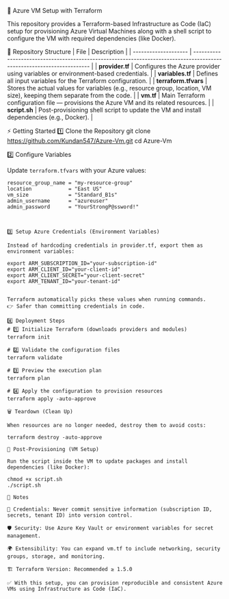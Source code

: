 🚀 Azure VM Setup with Terraform

This repository provides a Terraform-based Infrastructure as Code (IaC) setup for provisioning Azure Virtual Machines along with a shell script to configure the VM with required dependencies (like Docker).

📂 Repository Structure
| File                 | Description                                                                                                            |
| -------------------- | ---------------------------------------------------------------------------------------------------------------------- |
| **provider.tf**      | Configures the Azure provider using variables or environment-based credentials.                                        |
| **variables.tf**     | Defines all input variables for the Terraform configuration.                                                           |
| **terraform.tfvars** | Stores the actual values for variables (e.g., resource group, location, VM size), keeping them separate from the code. |
| **vm.tf**            | Main Terraform configuration file — provisions the Azure VM and its related resources.                                 |
| **script.sh**        | Post-provisioning shell script to update the VM and install dependencies (e.g., Docker).                               |

⚡ Getting Started
1️⃣ Clone the Repository
git clone https://github.com/Kundan547/Azure-Vm.git
cd Azure-Vm


2️⃣ Configure Variables

Update `terraform.tfvars` with your Azure values:

```hcl
resource_group_name = "my-resource-group"
location            = "East US"
vm_size             = "Standard_B1s"
admin_username      = "azureuser"
admin_password      = "YourStrongP@ssword!"



3️⃣ Setup Azure Credentials (Environment Variables)

Instead of hardcoding credentials in provider.tf, export them as environment variables:

export ARM_SUBSCRIPTION_ID="your-subscription-id"
export ARM_CLIENT_ID="your-client-id"
export ARM_CLIENT_SECRET="your-client-secret"
export ARM_TENANT_ID="your-tenant-id"


Terraform automatically picks these values when running commands.
👉 Safer than committing credentials in code.

4️⃣ Deployment Steps
# 1️⃣ Initialize Terraform (downloads providers and modules)
terraform init

# 2️⃣ Validate the configuration files
terraform validate

# 3️⃣ Preview the execution plan
terraform plan

# 4️⃣ Apply the configuration to provision resources
terraform apply -auto-approve

🗑️ Teardown (Clean Up)

When resources are no longer needed, destroy them to avoid costs:

terraform destroy -auto-approve

🔧 Post-Provisioning (VM Setup)

Run the script inside the VM to update packages and install dependencies (like Docker):

chmod +x script.sh
./script.sh

📌 Notes

🔑 Credentials: Never commit sensitive information (subscription ID, secrets, tenant ID) into version control.

🛡️ Security: Use Azure Key Vault or environment variables for secret management.

🌍 Extensibility: You can expand vm.tf to include networking, security groups, storage, and monitoring.

🏗️ Terraform Version: Recommended ≥ 1.5.0

✅ With this setup, you can provision reproducible and consistent Azure VMs using Infrastructure as Code (IaC).
